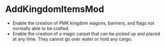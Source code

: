 # AddKingdomItemsMod

- Enable the creation of PMK kingdom wagons, banners, and flags not normally able to be crafted.
- Enable the creation of a magic carpet that can be picked up and placed at any time. They cannot go over water or hold any cargo.
